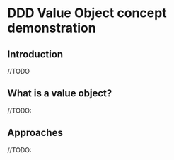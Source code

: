 # DDD Value Object concept demonstration

## Introduction

//TODO

## What is a value object?

//TODO: 

## Approaches

//TODO: